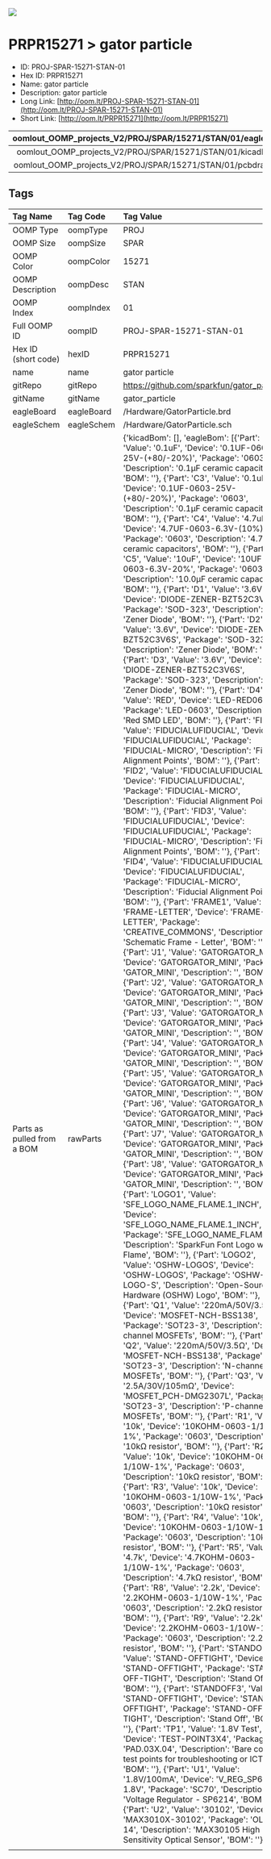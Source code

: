


  
![][im]
# PRPR15271 > gator particle

- ID: PROJ-SPAR-15271-STAN-01
- Hex ID: PRPR15271
- Name: gator particle
- Description: gator particle
- Long Link: [http://oom.lt/PROJ-SPAR-15271-STAN-01](http://oom.lt/PROJ-SPAR-15271-STAN-01)
- Short Link: [http://oom.lt/PRPR15271](http://oom.lt/PRPR15271)
  

|oomlout_OOMP_projects_V2/PROJ/SPAR/15271/STAN/01/eagleImage.png|oomlout_OOMP_projects_V2/PROJ/SPAR/15271/STAN/01/eagleSchemImage.png|oomlout_OOMP_projects_V2/PROJ/SPAR/15271/STAN/01/kicadPcb3dFront.png|oomlout_OOMP_projects_V2/PROJ/SPAR/15271/STAN/01/kicadPcb3dBack.png|
| :---: | :---: | :---: | :---: |
|oomlout_OOMP_projects_V2/PROJ/SPAR/15271/STAN/01/kicadPcb3d.png|oomlout_OOMP_projects_V2/PROJ/SPAR/15271/STAN/01/bomBack.png|oomlout_OOMP_projects_V2/PROJ/SPAR/15271/STAN/01/bomFront.png|oomlout_OOMP_projects_V2/PROJ/SPAR/15271/STAN/01/pcbdraw.svg|
|oomlout_OOMP_projects_V2/PROJ/SPAR/15271/STAN/01/pcbdrawBack.svg||||

## Tags
  

|Tag Name|Tag Code|Tag Value|
| :--- | :--- | :--- |
|OOMP Type|oompType|PROJ|
|OOMP Size|oompSize|SPAR|
|OOMP Color|oompColor|15271|
|OOMP Description|oompDesc|STAN|
|OOMP Index|oompIndex|01|
|Full OOMP ID|oompID|PROJ-SPAR-15271-STAN-01|
|Hex ID (short code)|hexID|PRPR15271|
|name|name|gator particle|
|gitRepo|gitRepo|https://github.com/sparkfun/gator_particle|
|gitName|gitName|gator_particle|
|eagleBoard|eagleBoard|/Hardware/GatorParticle.brd|
|eagleSchem|eagleSchem|/Hardware/GatorParticle.sch|
|Parts as pulled from a BOM|rawParts|{'kicadBom': [], 'eagleBom': [{'Part': 'C1', 'Value': '0.1uF', 'Device': '0.1UF-0603-25V-(+80/-20%)', 'Package': '0603', 'Description': '0.1µF ceramic capacitors', 'BOM': ''}, {'Part': 'C3', 'Value': '0.1uF', 'Device': '0.1UF-0603-25V-(+80/-20%)', 'Package': '0603', 'Description': '0.1µF ceramic capacitors', 'BOM': ''}, {'Part': 'C4', 'Value': '4.7uF', 'Device': '4.7UF-0603-6.3V-(10%)', 'Package': '0603', 'Description': '4.7µF ceramic capacitors', 'BOM': ''}, {'Part': 'C5', 'Value': '10uF', 'Device': '10UF-0603-6.3V-20%', 'Package': '0603', 'Description': '10.0µF ceramic capacitors', 'BOM': ''}, {'Part': 'D1', 'Value': '3.6V', 'Device': 'DIODE-ZENER-BZT52C3V6S', 'Package': 'SOD-323', 'Description': 'Zener Diode', 'BOM': ''}, {'Part': 'D2', 'Value': '3.6V', 'Device': 'DIODE-ZENER-BZT52C3V6S', 'Package': 'SOD-323', 'Description': 'Zener Diode', 'BOM': ''}, {'Part': 'D3', 'Value': '3.6V', 'Device': 'DIODE-ZENER-BZT52C3V6S', 'Package': 'SOD-323', 'Description': 'Zener Diode', 'BOM': ''}, {'Part': 'D4', 'Value': 'RED', 'Device': 'LED-RED0603', 'Package': 'LED-0603', 'Description': 'Red SMD LED', 'BOM': ''}, {'Part': 'FID1', 'Value': 'FIDUCIALUFIDUCIAL', 'Device': 'FIDUCIALUFIDUCIAL', 'Package': 'FIDUCIAL-MICRO', 'Description': 'Fiducial Alignment Points', 'BOM': ''}, {'Part': 'FID2', 'Value': 'FIDUCIALUFIDUCIAL', 'Device': 'FIDUCIALUFIDUCIAL', 'Package': 'FIDUCIAL-MICRO', 'Description': 'Fiducial Alignment Points', 'BOM': ''}, {'Part': 'FID3', 'Value': 'FIDUCIALUFIDUCIAL', 'Device': 'FIDUCIALUFIDUCIAL', 'Package': 'FIDUCIAL-MICRO', 'Description': 'Fiducial Alignment Points', 'BOM': ''}, {'Part': 'FID4', 'Value': 'FIDUCIALUFIDUCIAL', 'Device': 'FIDUCIALUFIDUCIAL', 'Package': 'FIDUCIAL-MICRO', 'Description': 'Fiducial Alignment Points', 'BOM': ''}, {'Part': 'FRAME1', 'Value': 'FRAME-LETTER', 'Device': 'FRAME-LETTER', 'Package': 'CREATIVE_COMMONS', 'Description': 'Schematic Frame - Letter', 'BOM': ''}, {'Part': 'J1', 'Value': 'GATORGATOR_MINI', 'Device': 'GATORGATOR_MINI', 'Package': 'GATOR_MINI', 'Description': '', 'BOM': ''}, {'Part': 'J2', 'Value': 'GATORGATOR_MINI', 'Device': 'GATORGATOR_MINI', 'Package': 'GATOR_MINI', 'Description': '', 'BOM': ''}, {'Part': 'J3', 'Value': 'GATORGATOR_MINI', 'Device': 'GATORGATOR_MINI', 'Package': 'GATOR_MINI', 'Description': '', 'BOM': ''}, {'Part': 'J4', 'Value': 'GATORGATOR_MINI', 'Device': 'GATORGATOR_MINI', 'Package': 'GATOR_MINI', 'Description': '', 'BOM': ''}, {'Part': 'J5', 'Value': 'GATORGATOR_MINI', 'Device': 'GATORGATOR_MINI', 'Package': 'GATOR_MINI', 'Description': '', 'BOM': ''}, {'Part': 'J6', 'Value': 'GATORGATOR_MINI', 'Device': 'GATORGATOR_MINI', 'Package': 'GATOR_MINI', 'Description': '', 'BOM': ''}, {'Part': 'J7', 'Value': 'GATORGATOR_MINI', 'Device': 'GATORGATOR_MINI', 'Package': 'GATOR_MINI', 'Description': '', 'BOM': ''}, {'Part': 'J8', 'Value': 'GATORGATOR_MINI', 'Device': 'GATORGATOR_MINI', 'Package': 'GATOR_MINI', 'Description': '', 'BOM': ''}, {'Part': 'LOGO1', 'Value': 'SFE_LOGO_NAME_FLAME.1_INCH', 'Device': 'SFE_LOGO_NAME_FLAME.1_INCH', 'Package': 'SFE_LOGO_NAME_FLAME_.1', 'Description': 'SparkFun Font Logo w/ Flame', 'BOM': ''}, {'Part': 'LOGO2', 'Value': 'OSHW-LOGOS', 'Device': 'OSHW-LOGOS', 'Package': 'OSHW-LOGO-S', 'Description': 'Open-Source Hardware (OSHW) Logo', 'BOM': ''}, {'Part': 'Q1', 'Value': '220mA/50V/3.5Ω', 'Device': 'MOSFET-NCH-BSS138', 'Package': 'SOT23-3', 'Description': 'N-channel MOSFETs', 'BOM': ''}, {'Part': 'Q2', 'Value': '220mA/50V/3.5Ω', 'Device': 'MOSFET-NCH-BSS138', 'Package': 'SOT23-3', 'Description': 'N-channel MOSFETs', 'BOM': ''}, {'Part': 'Q3', 'Value': '2.5A/30V/105mΩ', 'Device': 'MOSFET_PCH-DMG2307L', 'Package': 'SOT23-3', 'Description': 'P-channel MOSFETs', 'BOM': ''}, {'Part': 'R1', 'Value': '10k', 'Device': '10KOHM-0603-1/10W-1%', 'Package': '0603', 'Description': '10kΩ resistor', 'BOM': ''}, {'Part': 'R2', 'Value': '10k', 'Device': '10KOHM-0603-1/10W-1%', 'Package': '0603', 'Description': '10kΩ resistor', 'BOM': ''}, {'Part': 'R3', 'Value': '10k', 'Device': '10KOHM-0603-1/10W-1%', 'Package': '0603', 'Description': '10kΩ resistor', 'BOM': ''}, {'Part': 'R4', 'Value': '10k', 'Device': '10KOHM-0603-1/10W-1%', 'Package': '0603', 'Description': '10kΩ resistor', 'BOM': ''}, {'Part': 'R5', 'Value': '4.7k', 'Device': '4.7KOHM-0603-1/10W-1%', 'Package': '0603', 'Description': '4.7kΩ resistor', 'BOM': ''}, {'Part': 'R8', 'Value': '2.2k', 'Device': '2.2KOHM-0603-1/10W-1%', 'Package': '0603', 'Description': '2.2kΩ resistor', 'BOM': ''}, {'Part': 'R9', 'Value': '2.2k', 'Device': '2.2KOHM-0603-1/10W-1%', 'Package': '0603', 'Description': '2.2kΩ resistor', 'BOM': ''}, {'Part': 'STANDOFF2', 'Value': 'STAND-OFFTIGHT', 'Device': 'STAND-OFFTIGHT', 'Package': 'STAND-OFF-TIGHT', 'Description': 'Stand Off', 'BOM': ''}, {'Part': 'STANDOFF3', 'Value': 'STAND-OFFTIGHT', 'Device': 'STAND-OFFTIGHT', 'Package': 'STAND-OFF-TIGHT', 'Description': 'Stand Off', 'BOM': ''}, {'Part': 'TP1', 'Value': '1.8V Test', 'Device': 'TEST-POINT3X4', 'Package': 'PAD.03X.04', 'Description': 'Bare copper test points for troubleshooting or ICT', 'BOM': ''}, {'Part': 'U1', 'Value': '1.8V/100mA', 'Device': 'V_REG_SP6214-1.8V', 'Package': 'SC70', 'Description': 'Voltage Regulator - SP6214', 'BOM': ''}, {'Part': 'U2', 'Value': '30102', 'Device': 'MAX3010X-30102', 'Package': 'OLGA-14', 'Description': 'MAX30105 High Sensitivity Optical Sensor', 'BOM': ''}]}|
||||



[im]: PROJ/SPAR/15271/STAN/01/kicadPcb3d_450.png
